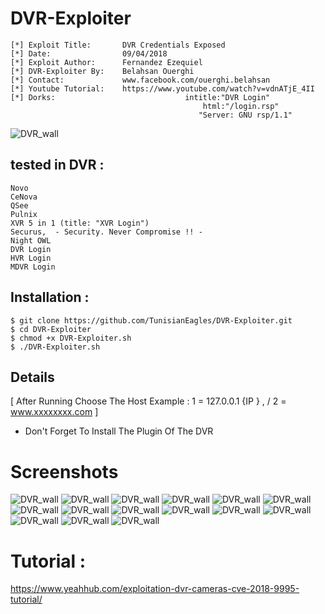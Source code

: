 # DVR-Exploiter
	[*] Exploit Title:       DVR Credentials Exposed 
	[*] Date:                09/04/2018
	[*] Exploit Author:      Fernandez Ezequiel
	[*] DVR-Exploiter By:    Belahsan Ouerghi  
	[*] Contact:             www.facebook.com/ouerghi.belahsan
	[*] Youtube Tutorial:	 https://www.youtube.com/watch?v=vdnATjE_4II
	[*] Dorks:               		       intitle:"DVR Login"
		                                       html:"/login.rsp"
		                                      "Server: GNU rsp/1.1"
![DVR_wall](Screenshots/dvr.png) 
                                             
## tested in DVR :
	Novo
	CeNova
	QSee
	Pulnix
	XVR 5 in 1 (title: "XVR Login")
	Securus,  - Security. Never Compromise !! - 
	Night OWL
	DVR Login
	HVR Login
	MDVR Login
  ## Installation : 
  ```
  $ git clone https://github.com/TunisianEagles/DVR-Exploiter.git
  $ cd DVR-Exploiter
  $ chmod +x DVR-Exploiter.sh
  $ ./DVR-Exploiter.sh
  ```
  ## Details
  [ After Running Choose The Host Example : 1 = 127.0.0.1 {IP } , / 2 = www.xxxxxxxx.com  ]
 * Don't Forget To Install The Plugin Of The DVR 
  # Screenshots
  ![DVR_wall](Screenshots/42332530_2136094803102242_4151826855046938624_o.jpg)
  ![DVR_wall](Screenshots/in_x1.png)
  ![DVR_wall](Screenshots/1.png) 
  ![DVR_wall](Screenshots/2.png) 
  ![DVR_wall](Screenshots/3.png) 
  ![DVR_wall](Screenshots/4.png) 
  ![DVR_wall](Screenshots/5.png) 
  ![DVR_wall](Screenshots/6.png) 
  ![DVR_wall](Screenshots/7.png) 
  ![DVR_wall](Screenshots/8.png) 
  ![DVR_wall](Screenshots/9.png) 
  ![DVR_wall](Screenshots/10.png) 
  ![DVR_wall](Screenshots/11.png) 
  ![DVR_wall](Screenshots/12.png) 
  ![DVR_wall](Screenshots/13.jpg) 

  # Tutorial :
https://www.yeahhub.com/exploitation-dvr-cameras-cve-2018-9995-tutorial/

